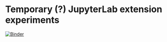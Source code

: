 # Temporary (?) JupyterLab extension experiments

[![Binder](https://mybinder.org/badge_logo.svg)](http://mybinder.org/v2/gh/deeplook/jlabext/master?urlpath=lab)

